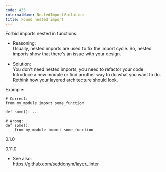 ```yaml
---
code: 433
internalName: NestedImportViolation
title: Found nested import
---
```


Forbid imports nested in functions.

  - Reasoning:  
    Usually, nested imports are used to fix the import cycle. So, nested
    imports show that there's an issue with your design.

  - Solution:  
    You don't need nested imports, you need to refactor your code.
    Introduce a new module or find another way to do what you want to
    do. Rethink how your layered architecture should look.

Example:

    # Correct:
    from my_module import some_function
    
    def some(): ...
    
    # Wrong:
    def some():
        from my_module import some_function

<div class="versionadded">

0.1.0

</div>

<div class="versionchanged">

0.11.0

</div>

  - See also:  
    <https://github.com/seddonym/layer_linter>